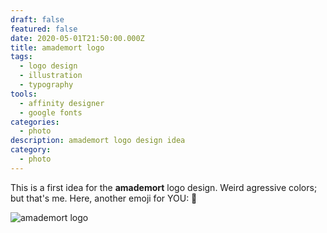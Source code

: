```yaml
---
draft: false
featured: false
date: 2020-05-01T21:50:00.000Z
title: amademort logo
tags:
  - logo design
  - illustration
  - typography
tools:
  - affinity designer
  - google fonts
categories:
  - photo
description: amademort logo design idea
category:
  - photo
---
```

This is a first idea for the **amademort** logo design. Weird agressive colors; but that's me. Here, another emoji for YOU: 🎅

<div class="image-clean image-sm image-center">
  <img src="../assets/logos/amademort_logo.png" alt="amademort logo" />
</div>
